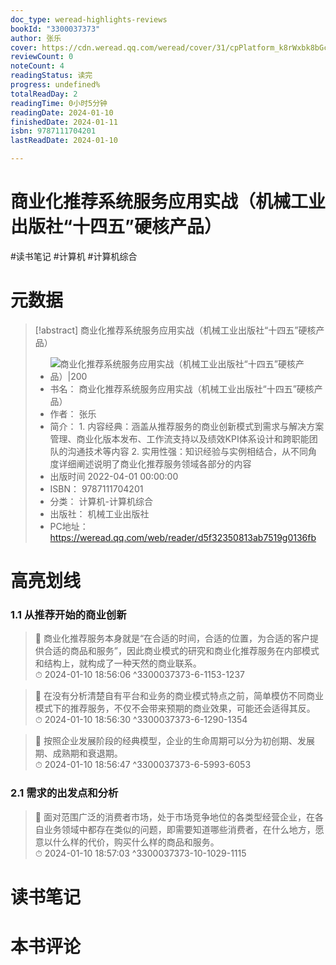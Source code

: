 ```yaml
---
doc_type: weread-highlights-reviews
bookId: "3300037373"
author: 张乐
cover: https://cdn.weread.qq.com/weread/cover/31/cpPlatform_k8rWxbk8bGcDKWu8EZ1oVa/t7_cpPlatform_k8rWxbk8bGcDKWu8EZ1oVa.jpg
reviewCount: 0
noteCount: 4
readingStatus: 读完
progress: undefined%
totalReadDay: 2
readingTime: 0小时5分钟
readingDate: 2024-01-10
finishedDate: 2024-01-11
isbn: 9787111704201
lastReadDate: 2024-01-10

---
```


# 商业化推荐系统服务应用实战（机械工业出版社“十四五”硬核产品）


#读书笔记 #计算机 #计算机综合

# 元数据
> [!abstract] 商业化推荐系统服务应用实战（机械工业出版社“十四五”硬核产品）
> - ![ 商业化推荐系统服务应用实战（机械工业出版社“十四五”硬核产品）|200](https://cdn.weread.qq.com/weread/cover/31/cpPlatform_k8rWxbk8bGcDKWu8EZ1oVa/t7_cpPlatform_k8rWxbk8bGcDKWu8EZ1oVa.jpg)
> - 书名： 商业化推荐系统服务应用实战（机械工业出版社“十四五”硬核产品）
> - 作者： 张乐
> - 简介： 1. 内容经典：涵盖从推荐服务的商业创新模式到需求与解决方案管理、商业化版本发布、工作流支持以及绩效KPI体系设计和跨职能团队的沟通技术等内容 2. 实用性强：知识经验与实例相结合，从不同角度详细阐述说明了商业化推荐服务领域各部分的内容
> - 出版时间 2022-04-01 00:00:00
> - ISBN： 9787111704201
> - 分类： 计算机-计算机综合
> - 出版社： 机械工业出版社
> - PC地址：https://weread.qq.com/web/reader/d5f32350813ab7519g0136fb

# 高亮划线


### 1.1 从推荐开始的商业创新

> 📌 商业化推荐服务本身就是“在合适的时间，合适的位置，为合适的客户提供合适的商品和服务”，因此商业模式的研究和商业化推荐服务在内部模式和结构上，就构成了一种天然的商业联系。  
> ⏱ 2024-01-10 18:56:06 ^3300037373-6-1153-1237

> 📌 在没有分析清楚自有平台和业务的商业模式特点之前，简单模仿不同商业模式下的推荐服务，不仅不会带来预期的商业效果，可能还会适得其反。  
> ⏱ 2024-01-10 18:56:30 ^3300037373-6-1290-1354

> 📌 按照企业发展阶段的经典模型，企业的生命周期可以分为初创期、发展期、成熟期和衰退期。  
> ⏱ 2024-01-10 18:56:47 ^3300037373-6-5993-6053

### 2.1 需求的出发点和分析

> 📌 面对范围广泛的消费者市场，处于市场竞争地位的各类型经营企业，在各自业务领域中都存在类似的问题，即需要知道哪些消费者，在什么地方，愿意以什么样的代价，购买什么样的商品和服务。  
> ⏱ 2024-01-10 18:57:03 ^3300037373-10-1029-1115



# 读书笔记




# 本书评论

